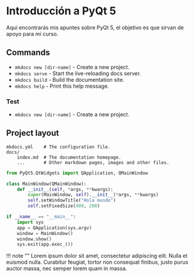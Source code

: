 # Introducción a PyQt 5

Aquí encontrarás mis apuntes sobre PyQt 5, el objetivo es que sirvan de apoyo para mi curso.

## Commands

* `mkdocs new [dir-name]` - Create a new project.
* `mkdocs serve` - Start the live-reloading docs server.
* `mkdocs build` - Build the documentation site.
* `mkdocs help` - Print this help message.

### Test

* `mkdocs new [dir-name]` - Create a new project.

## Project layout

    mkdocs.yml    # The configuration file.
    docs/
        index.md  # The documentation homepage.
        ...       # Other markdown pages, images and other files.

``` python
from PyQt5.QtWidgets import QApplication, QMainWindow

class MainWindow(QMainWindow):
    def __init__(self, *args, **kwargs):
        super(MainWindow, self).__init__(*args, **kwargs)
        self.setWindowTitle("Hola mundo")
        self.setFixedSize(400, 200)

if __name__ == "__main__":    
    import sys
    app = QApplication(sys.argv)
    window = MainWindow()
    window.show()
    sys.exit(app.exec_())
```

!!! note ""
    Lorem ipsum dolor sit amet, consectetur adipiscing elit. Nulla et euismod
    nulla. Curabitur feugiat, tortor non consequat finibus, justo purus auctor
    massa, nec semper lorem quam in massa.


[^1]: Lorem ipsum dolor sit amet, consectetur adipiscing elit.